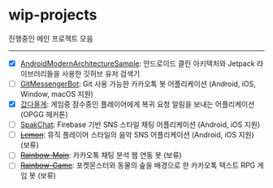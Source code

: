 # wip-projects
진행중인 메인 프로젝트 모음

-----
- [x] [AndroidModernArchitectureSample](https://github.com/jisungbin/AndroidModernArchitectureSample): 안드로이드 클린 아키텍처와 Jetpack 라이브러리들을 사용한 깃허브 유저 검색기
- [ ] [GitMessengerBot](https://github.com/GitMessengerBot): Git 사용 가능한 카카오톡 봇 어플리케이션 (Android, iOS, Window, macOS 지원)
- [x] [갔다올게](https://github.com/OPGG-HACKTHON/mobile-b-android): 게임중 잠수중인 플레이어에게 복귀 요청 알림을 보내는 어플리케이션 (OPGG 헤커톤)
- [ ] [SpakChat](https://github.com/jisungbin/SpakChat): Firebase 기반 SNS 스타일 채팅 어플리케이션 (Android, iOS 지원)
- [ ] [~~Lemon~~](https://github.com/lemon-music): 뮤직 플레이어 스타일의 음악 SNS 어플리케이션 (Android, iOS 지원) (보류)
- [ ] [~~Rainbow-Main~~](https://github.com/rainbow-chatbot): 카카오톡 채팅 분석 웹 연동 봇 (보류)
- [ ] [~~Rainbow-Game~~](https://github.com/rainbow-chatbot/rainbow-game): 포켓몬스터와 동물의 숲을 배경으로 한 카카오톡 텍스트 RPG 게임 봇 (보류)
